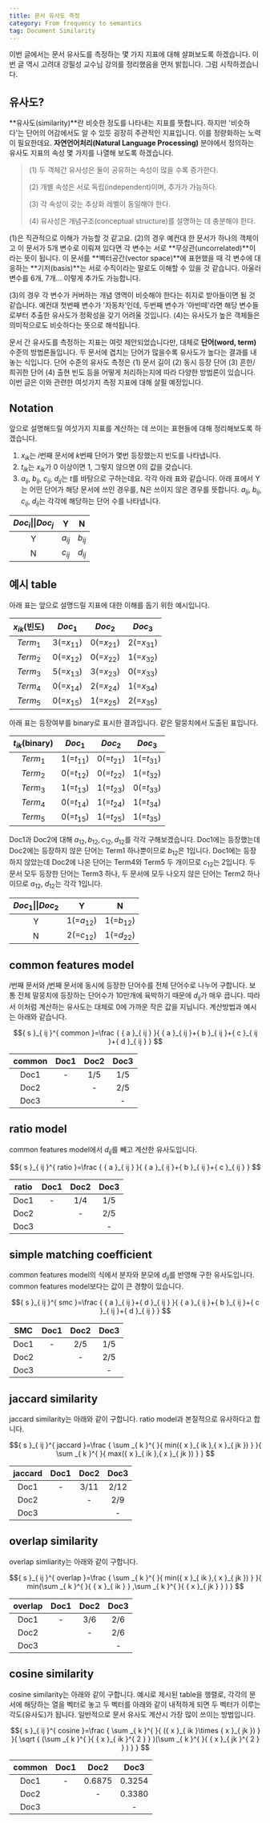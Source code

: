 ```yaml
---
title: 문서 유사도 측정
category: From frequency to semantics
tag: Document Similarity
---
```


이번 글에서는 문서 유사도를 측정하는 몇 가지 지표에 대해 살펴보도록 하겠습니다. 이번 글 역시 고려대 강필성 교수님 강의를 정리했음을 먼저 밝힙니다. 그럼 시작하겠습니다.



## 유사도?

**유사도(similarity)**란 비슷한 정도를 나타내는 지표를 뜻합니다. 하지만 '비슷하다'는 단어의 어감에서도 알 수 있듯 굉장히 주관적인 지표입니다. 이를 정량화하는 노력이 필요한데요. **자연언어처리(Natural Language Processing)** 분야에서 정의하는 유사도 지표의 속성 몇 가지를 나열해 보도록 하겠습니다.

> (1) 두 객체간 유사성은 둘이 공유하는 속성이 많을 수록 증가한다.
>
> (2) 개별 속성은 서로 독립(independent)이며, 추가가 가능하다.
>
> (3) 각 속성이 갖는 추상화 레벨이 동일해야 한다.
>
> (4) 유사성은 개념구조(conceptual structure)를 설명하는 데 충분해야 한다.

(1)은 직관적으로 이해가 가능할 것 같고요. (2)의 경우 예컨대 한 문서가 하나의 객체이고 이 문서가 5개 변수로 이뤄져 있다면 각 변수는 서로 **무상관(uncorrelated)**이라는 뜻이 됩니다. 이 문서를 **벡터공간(vector space)**에 표현했을 때 각 변수에 대응하는 **기저(basis)**는 서로 수직이라는 말로도 이해할 수 있을 것 같습니다. 아울러 변수를 6개, 7개... 이렇게 추가도 가능합니다.

(3)의 경우 각 변수가 커버하는 개념 영역이 비슷해야 한다는 취지로 받아들이면 될 것 같습니다. 예컨대 첫번째 변수가 '자동차'인데, 두번째 변수가 '아반떼'라면 해당 변수들로부터 추출한 유사도가 정확성을 갖기 어려울 것입니다. (4)는 유사도가 높은 객체들은 의미적으로도 비슷하다는 뜻으로 해석됩니다.

문서 간 유사도를 측정하는 지표는 여럿 제안되었습니다만, 대체로 **단어(word, term)** 수준의 방법론들입니다. 두 문서에 겹치는 단어가 많을수록 유사도가 높다는 결과를 내놓는 식입니다. 단어 수준의 유사도 측정은 (1) 문서 길이 (2) 동시 등장 단어 (3) 흔한/희귀한 단어 (4) 출현 빈도 등을 어떻게 처리하는지에 따라 다양한 방법론이 있습니다. 이번 글은 이와 관련한 여섯가지 측정 지표에 대해 살필 예정입니다.



## Notation

앞으로 설명해드릴 여섯가지 지표를 계산하는 데 쓰이는 표현들에 대해 정리해보도록 하겠습니다.

1. $x_{ik}$는 $i$번째 문서에 $k$번째 단어가 몇번 등장했는지 빈도를 나타냅니다.
2. $t_{ik}$는 $x_{ik}$가 0 이상이면 1, 그렇지 않으면 0의 값을 갖습니다.
3. $a_{ij}$, $b_{ij}$, $c_{ij}$, $d_{ij}$는 $t$를 바탕으로 구하는데요. 각각 아래 표와 같습니다. 아래 표에서 Y는 어떤 단어가 해당 문서에 쓰인 경우를, N은 쓰이지 않은 경우를 뜻합니다. $a_{ij}$, $b_{ij}$, $c_{ij}$, $d_{ij}$는 각각에 해당하는 단어 수를 나타냅니다.

| $Doc_i$\|\|$Doc_j$ |    Y     |    N     |
| :----------------: | :------: | :------: |
|         Y          | $a_{ij}$ | $b_{ij}$ |
|         N          | $c_{ij}$ | $d_{ij}$ |



## 예시 table

아래 표는 앞으로 설명드릴 지표에 대한 이해를 돕기 위한 예시입니다. 

| $x_{ik}$(빈도) |   $Doc_1$    |   $Doc_2$    |   $Doc_3$    |
| :----------: | :----------: | :----------: | :----------: |
|   $Term_1$   | 3(=$x_{11}$) | 0(=$x_{21}$) | 2(=$x_{31}$) |
|   $Term_2$   | 0(=$x_{12}$) | 0(=$x_{22}$) | 1(=$x_{32}$) |
|   $Term_3$   | 5(=$x_{13}$) | 3(=$x_{23}$) | 0(=$x_{33}$) |
|   $Term_4$   | 0(=$x_{14}$) | 2(=$x_{24}$) | 1(=$x_{34}$) |
|   $Term_5$   | 0(=$x_{15}$) | 1(=$x_{25}$) | 2(=$x_{35}$) |



아래 표는 등장여부를 binary로 표시한 결과입니다. 같은 말뭉치에서 도출된 표입니다.

| $t_{ik}$(binary) |   $Doc_1$    |   $Doc_2$    |   $Doc_3$    |
| :--------------: | :----------: | :----------: | :----------: |
|     $Term_1$     | 1(=$t_{11}$) | 0(=$t_{21}$) | 1(=$t_{31}$) |
|     $Term_2$     | 0(=$t_{12}$) | 0(=$t_{22}$) | 1(=$t_{32}$) |
|     $Term_3$     | 1(=$t_{13}$) | 1(=$t_{23}$) | 0(=$t_{33}$) |
|     $Term_4$     | 0(=$t_{14}$) | 1(=$t_{24}$) | 1(=$t_{34}$) |
|     $Term_5$     | 0(=$t_{15}$) | 1(=$t_{25}$) | 1(=$t_{35}$) |



Doc1과 Doc2에 대해 $a_{12},b_{12},c_{12},d_{12}$를 각각 구해보겠습니다. Doc1에는 등장했는데 Doc2에는 등장하지 않은 단어는 Term1 하나뿐이므로 $b_{12}$은 1입니다. Doc1에는 등장하지 않았는데 Doc2에 나온 단어는 Term4와 Term5 두 개이므로 $c_{12}$는 2입니다. 두 문서 모두 등장한 단어는 Term3 하나, 두 문서에 모두 나오지 않은 단어는 Term2 하나이므로 $a_{12}$, $d_{12}$는 각각 1입니다.

| $Doc_1$\|\|$Doc_2$ |      Y       |      N       |
| :----------------: | :----------: | :----------: |
|         Y          | 1(=$a_{12}$) | 1(=$b_{12}$) |
|         N          | 2(=$c_{12}$) | 1(=$d_{22}$) |



## common features model

$i$번째 문서와 $j$번째 문서에 동시에 등장한 단어수를 전체 단어수로 나누어 구합니다. 보통 전체 말뭉치에 등장하는 단어수가 10만개에 육박하기 때문에 $d_{ij}$가 매우 큽니다. 따라서 이처럼 계산하는 유사도는 대체로 0에 가까운 작은 값을 지닙니다. 계산방법과 예시는 아래와 같습니다.

$${ s }_{ ij }^{ common }=\frac { { a }_{ ij } }{ { a }_{ ij }+{ b }_{ ij }+{ c }_{ ij }+{ d }_{ ij } } $$

| common | Doc1 | Doc2 | Doc3 |
| :----: | :--: | :--: | :--: |
|  Doc1  |  -   | 1/5  | 1/5  |
|  Doc2  |      |  -   | 2/5  |
|  Doc3  |      |      |  -   |



## ratio model

common features model에서 $d_{ij}$를 빼고 계산한 유사도입니다.

$${ s }_{ ij }^{ ratio }=\frac { { a }_{ ij } }{ { a }_{ ij }+{ b }_{ ij }+{ c }_{ ij } } $$

| ratio | Doc1 | Doc2 | Doc3 |
| :---: | :--: | :--: | :--: |
| Doc1  |  -   | 1/4  | 1/5  |
| Doc2  |      |  -   | 2/5  |
| Doc3  |      |      |  -   |



## simple matching coefficient

common features model의 식에서 분자와 분모에 $d_{ij}$를 반영해 구한 유사도입니다. common features model보다는 값이 큰 경향이 있습니다.

$${ s }_{ ij }^{ smc }=\frac { { a }_{ ij }+{ d }_{ ij } }{ { a }_{ ij }+{ b }_{ ij }+{ c }_{ ij }+{ d }_{ ij } } $$

| SMC  | Doc1 | Doc2 | Doc3 |
| :--: | :--: | :--: | :--: |
| Doc1 |  -   | 2/5  | 1/5  |
| Doc2 |      |  -   | 2/5  |
| Doc3 |      |      |  -   |



## jaccard similarity

jaccard similarity는 아래와 같이 구합니다. ratio model과 본질적으로 유사하다고 합니다.

$${ s }_{ ij }^{ jaccard }=\frac { \sum _{ k }^{  }{ min({ x }_{ ik },{ x }_{ jk }) }  }{ \sum _{ k }^{  }{ max({ x }_{ ik },{ x }_{ jk }) }  } $$

| jaccard | Doc1 | Doc2 | Doc3 |
| :-----: | :--: | :--: | :--: |
|  Doc1   |  -   | 3/11 | 2/12 |
|  Doc2   |      |  -   | 2/9  |
|  Doc3   |      |      |  -   |



## overlap similarity

overlap simliarity는 아래와 같이 구합니다.

$${ s }_{ ij }^{ overlap }=\frac { \sum _{ k }^{  }{ min({ x }_{ ik },{ x }_{ jk }) }  }{ min(\sum _{ k }^{  }{ { x }_{ ik } } ,\sum _{ k }^{  }{ { x }_{ jk } } ) } $$

| overlap | Doc1 | Doc2 | Doc3 |
| :-----: | :--: | :--: | :--: |
|  Doc1   |  -   | 3/6  | 2/6  |
|  Doc2   |      |  -   | 2/6  |
|  Doc3   |      |      |  -   |



## cosine similarity

cosine similarity는 아래와 같이 구합니다. 예시로 제시된 table을 행렬로, 각각의 문서에 해당하는 열을 벡터로 놓고 두 벡터를 아래와 같이 내적하게 되면 두 벡터가 이루는 각도(유사도)가 됩니다. 일반적으로 문서 유사도 계산시 가장 많이 쓰이는 방법입니다.

$${ s }_{ ij }^{ cosine }=\frac { \sum _{ k }^{  }{ ({ x }_{ ik }\times { x }_{ jk }) }  }{ \sqrt { (\sum _{ k }^{  }{ { x }_{ ik }^{ 2 } } )(\sum _{ k }^{  }{ { x }_{ jk }^{ 2 } } ) }  } $$

| common | Doc1 |  Doc2  |  Doc3  |
| :----: | :--: | :----: | :----: |
|  Doc1  |  -   | 0.6875 | 0.3254 |
|  Doc2  |      |   -    | 0.3380 |
|  Doc3  |      |        |   -    |
